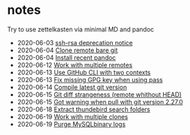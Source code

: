 # notes

Try to use zettelkasten via minimal MD and pandoc

- 2020-06-03 [ssh-rsa deprecation notice](2020-06-03T10_32_03Z.md)
- 2020-06-04 [Clone remote bare git](2020-06-04T13_47_19Z.md)
- 2020-06-04 [Install recent pandoc](2020-06-04T17_03_06Z.md)
- 2020-06-12 [Work with multiple remotes](2020-06-12T11_11_38Z.md)
- 2020-06-13 [Use GitHub CLI with two contexts](2020-06-13T11_27_02Z.md)
- 2020-06-13 [Fix missing GPG key when using pass](2020-06-13T15_56_13Z.md)
- 2020-06-14 [Compile latest git version](2020-06-14T17_57_08Z.md)
- 2020-06-15 [Git diff strangeness (remote whithout HEAD)](2020-06-15T10_31_44Z.md)
- 2020-06-15 [Got warning when pull with git version 2.27.0](2020-06-15T12_38_33Z.md)
- 2020-06-18 [Extract thundebird search folders](2020-06-18T08_51_11Z.md)
- 2020-06-19 [Work with multiple clones](2020-06-19T07_47_18Z.md)
- 2020-06-19 [Purge MySQLbinary logs](2020-06-19T13_50_19Z.md)
